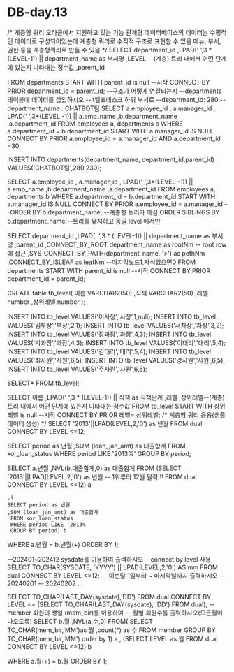 # DB-day.13
/*
    계층형 쿼리
    오라클에서 지원하고 있는 기능 
    관계형 데이터베이스의 데이터는 수평적인 데이터로 구성되어있는데
    계층형 쿼리로 수직적 구조로 표현할 수 있음
    메뉴, 부서, 권한 등을 계층형쿼리로 만들 수 있음
*/
SELECT department_id
        ,LPAD(' ',3 * (LEVEL-1)) || department_name as 부서명
        ,LEVEL   --(계층) 트리 내에서 어떤 단계에 있는지 나타내는 정수값
        ,parent_id
        
FROM departments
START WITH parent_id is null --시작
CONNECT BY PRIOR department_id = parent_id; --구조가 어떻게 연결되는지
--departments 테이블에 데이터를 삽입하시오
--it헬프데스크 하위 부서로
--department_id: 280
--department_name : CHATBOT팀
SELECT a.employee_id
    , a.manager_id
    , LPAD(' ',3*(LEVEL -1)) || a.emp_name
    ,b.department_name
    ,a.department_id
FROM employees a, departments b
WHERE a.department_id = b.department_id
START WITH a.manager_id IS NULL
CONNECT BY PRIOR a.employee_id = a.manager_id
AND a.department_id =30;

INSERT INTO departments(department_name, department_id,parent_id)
VALUES('CHATBOT팀',280,230);

SELECT a.employee_id
    , a.manager_id
    , LPAD(' ',3*(LEVEL -1)) || a.emp_name
    ,b.department_name
    ,a.department_id
FROM employees a, departments b
WHERE a.department_id = b.department_id
START WITH a.manager_id IS NULL
CONNECT BY PRIOR a.employee_id = a.manager_id
--ORDER BY b.department_name; --계층형 트리가 깨짐
ORDER SIBLINGS BY b.department_name;--트리를 유지하고 동일 level 에서만


SELECT department_id
        ,LPAD(' ',3 * (LEVEL-1)) || department_name as 부서명
        ,parent_id
        ,CONNECT_BY_ROOT department_name as rootNm -- root row에 접근
        ,SYS_CONNECT_BY_PATH(department_name, '>') as pethNm
        ,CONNECT_BY_ISLEAF as leafNm --마지막노드1,자식있으면0 
FROM departments
START WITH parent_id is null --시작
CONNECT BY PRIOR department_id = parent_id;

CREATE table tb_level(
    이름 VARCHAR2(50)
    ,직책 VARCHAR2(50)
    ,레벨 number
    ,상위레벨 number
    );

INSERT INTO tb_level VALUES('이사장','사장',1,null);
INSERT INTO tb_level VALUES('김부장','부장',2,1);
INSERT INTO tb_level VALUES('서차장','차장',3,2);
INSERT INTO tb_level VALUES('장과장','과장',4,3);
INSERT INTO tb_level VALUES('박과장','과장',4,3);
INSERT INTO tb_level VALUES('이대리','대리',5,4);
INSERT INTO tb_level VALUES('김대리','대리',5,4);
INSERT INTO tb_level VALUES('최사원','사원',6,5);
INSERT INTO tb_level VALUES('강사원','사원',6,5);
INSERT INTO tb_level VALUES('주사원','사원',6,5);

SELECT*
FROM tb_level;

SELECT 이름
        ,LPAD(' ',3 * (LEVEL-1)) || 직책 as 직책단계
        ,레벨
        ,상위레벨--(계층) 트리 내에서 어떤 단계에 있는지 나타내는 정수값
FROM tb_level
START WITH 상위레벨 is null --시작
CONNECT BY PRIOR 레벨= 상위레벨;
/*
    계층형 쿼리 응용(샘플 데이터 생성)
*/
SELECT '2013'||LPAD(LEVEL,2,'0') as 년월
FROM dual
CONNECT BY LEVEL <=12;

SELECT period as 년월
    ,SUM (loan_jan_amt) as 대출합계
FROM kor_loan_status
WHERE period LIKE '2013%'
GROUP BY period;

SELECT a.년월
    ,NVL(b.대출합계,0) as 대출합계
FROM (SELECT '2013'||LPAD(LEVEL,2,'0') as 년월 -- 1워루터 12월 달력!!!
      FROM dual
      CONNECT BY LEVEL <=12) a

    ,(
    SELECT period as 년월
    ,SUM (loan_jan_amt) as 대출합계
     FROM kor_loan_status
     WHERE period LIKE '2013%'
     GROUP BY period) b
WHERE a.년월 = b.년월(+)
ORDER BY 1;

--202401~202412 sysdate를 이용하여 출력하시오
--connect by level 사용
SELECT TO_CHAR(SYSDATE, 'YYYY') || LPAD(LEVEL,2,'0') AS mm
FROM dual
CONNECT BY LEVEL <=12;
-- 이번달 1일부터 ~ 마지막날까지 출력하시오
-- 20240201
-- 20240202 ...

SELECT TO_CHAR(LAST_DAY(sysdate),'DD')
FROM dual
CONNECT BY LEVEL <= (SELECT TO_CHAR(LAST_DAY(sysdate), 'DD')
                    FROM dual);
-- member 회원의 생일 (mem_bir)를 이용하여
-- 월별 회원수를 출력하시오(모든월이 나오도록)
SELECT b.월
      ,NVL(a.수,0)
FROM(
SELECT TO_CHAR(mem_bir,'MM')as 월
      ,count(*) as 수
FROM member
GROUP BY TO_CHAR(mem_bir,'MM')
order by 1) a
,
(SELECT LEVEL as 월
FROM dual
CONNECT BY LEVEL <=12) b

WHERE a.월(+) = b.월
ORDER BY 1;
